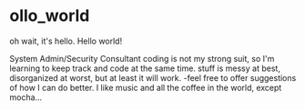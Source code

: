 # ollo_world
oh wait, it's hello. Hello world!

System Admin/Security Consultant
coding is not my strong suit, so I'm learning to keep track and code at the same time.
stuff is messy at best, disorganized at worst, but at least it will work.
  -feel free to offer suggestions of how I can do better.
I like music and all the coffee in the world, except mocha...
